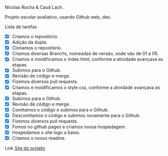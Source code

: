 Nícolas Rocha & Cauã Lach.

Projeto escolar avaliativo, usando Github web, des.

Lista de tarefas

- [x] Criamos o repositório.
- [x] Adição da dupla.
- [x] Clonamos o repositório.
- [x] Criamos diversas Branchs, nomeadas de versão, onde vão de 01 a 05.
- [x] Criamos e moidificamos o index.html, conforme a atividade avançava as etapas.
- [x] Subimos para o Github.
- [x] Revisão de código e merge.
- [x] Fizemos diversos pull requests.
- [x] Criamos e moidificamos o style.css, conforme a atividade avançava as etapas.
- [x] Subimos para o Github.
- [x] Revisão de código e merge.
- [x] Comitamos o código e subimos para o Github.
- [x] Descomitamos o código e subimos novamente para o Github.
- [x] Fizemos diversos pull requests.
- [x] Fomos no github pages e criamos nossa hospedagem.
- [x] Hospedamos o site logo a baixo.
- [x] Criamos o nosso readme.

Link
[Site do projeto](https://nicolasrochafernandes.github.io/Atividade_1_googleClass/)
